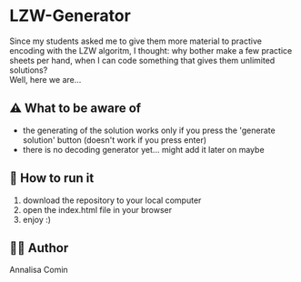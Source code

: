 # LZW-Generator

Since my students asked me to give them more material to practive encoding with the LZW algoritm, I thought: why bother make a few practice sheets per hand, when I can code something that gives them unlimited solutions?  
Well, here we are... 

## ⚠️ What to be aware of
- the generating of the solution works only if you press the 'generate solution' button (doesn't work if you press enter)
- there is no decoding generator yet... might add it later on maybe

## 🚀 How to run it 

1. download the repository to your local computer
2. open the index.html file in your browser
3. enjoy :)

## 👩‍💻 Author 
Annalisa Comin
